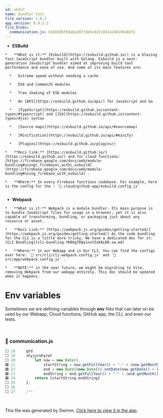```yaml
---
id: uk3v7
name: bundler test
file_version: 1.0.2
app_version: 0.9.2-2
file_blobs:
  communication.js: b16b58bf69aba3077d45cb22c8414248196482f2
---
```





*   **ESBuild**
    

```
*   **What is it:** [Esbuild](https://esbuild.github.io/) is a blazing fast JavaScript bundler built with Golang. Esbuild is a next-generation JavaScript bundler aimed at improving build tool performance and ease of use. And some of its main features are:
  
  *   Extreme speed without needing a cache
      
  *   ES6 and CommonJS modules
      
  *   Tree shaking of ES6 modules
      
  *   An [API](https://esbuild.github.io/api/) for JavaScript and Go
      
  *   [TypeScript](https://esbuild.github.io/content-types/#typescript) and [JSX](https://esbuild.github.io/content-types/#jsx) syntax
      
  *   [Source maps](https://esbuild.github.io/api/#sourcemap)
      
  *   [Minification](https://esbuild.github.io/api/#minify)
      
  *   [Plugins](https://esbuild.github.io/plugins/)
      
*   **Docs link:** [https://esbuild.github.io/](https://esbuild.github.io/) and for cloud functions: [https://firebase.google.com/docs/web/module-bundling#using\_firebase\_with\_esbuild](https://firebase.google.com/docs/web/module-bundling#using_firebase_with_esbuild) .
  
*   **Where:** In every Firebase functions codebase. For example, here is the config for the : `📄 cloud/github-app/esbuild.config.js`
  
```

*   **Webpack**
    

```
*   **What is it:** Webpack is a module bundler. Its main purpose is to bundle JavaScript files for usage in a browser, yet it is also capable of transforming, bundling, or packaging just about any resource or asset.
   
*   **Docs Link:** [https://webpack.js.org/guides/getting-started/](https://webpack.js.org/guides/getting-started/) As the code bundling for the CLI is a little more tricky, We have a dedicated doc for it: [CLI Bundling](cli-bundling.YK0XgTEWy1nsYZxKALDB.sw.md)
   
*   **Where:** in our Webapp and in Our CLI. You can find the configs over here: `📄 src/cli/cli-webpack.config.js` and `📄 src/app/webpack.config.js` .
   
*   **NOTE:** in the near future, we might be migrating to Vite, removing Webpack from our webapp entirely. This doc should be updated when it happens. 
```

# Env variables




Sometimes we are defining variables through **env** files that can later on be used by our Webapp, Cloud functions, GitHub app, the CLI, and even our tests.




<br/>

<!-- NOTE-swimm-snippet: the lines below link your snippet to Swimm -->
### 📄 communication.js
```javascript
⬜ 18     gtd
⬜ 19     shyjyrwhyrwt
⬜ 20         let now = new Date(),
🟩 21             startString = now.getFullYear() + "-" + (now.getMonth() + 1) + "-" + (now.getDate()),
🟩 22             end = new Date((new Date()).setDate(now.getDate() + (range || 7))),
🟩 23             endString = end.getFullYear() + "-" + (end.getMonth() + 1) + "-" + (end.getDate());
🟩 24         return [startString,endString]
⬜ 25     };
⬜ 26     
⬜ 27     /**
```

<br/>

This file was generated by Swimm. [Click here to view it in the app](http://localhost:5000/repos/ls4DA2fLasmQuEbT4ipw/docs/uk3v7).